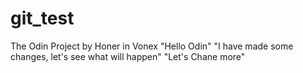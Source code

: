 # git_test
The Odin Project by Honer in Vonex
"Hello Odin"
"I have made some changes, let's see what will happen"
"Let's Chane more"